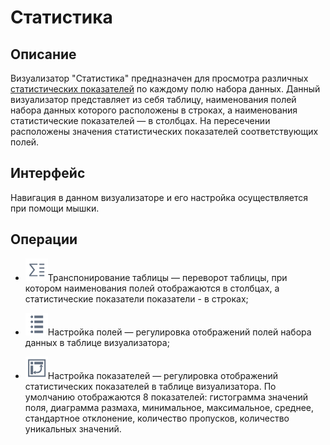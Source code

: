 # Статистика

## Описание

Визуализатор "Статистика" предназначен для просмотра различных [статистических показателей](./statistics-description.md) по каждому полю набора данных. Данный визуализатор представляет из себя таблицу, наименования полей набора данных которого расположены в строках, а наименования статистические показателей — в столбцах. На пересечении расположены значения статистических показателей соответствующих полей.

## Интерфейс

Навигация в данном визуализаторе и его настройка осуществляется при помощи мышки.

## Операции

* ![](./toolbar-18-80.svg)Транспонирование таблицы — переворот таблицы, при котором наименования полей отображаются в столбцах, а статистические показатели показатели - в строках;

* ![](./toolbar-18-148.svg)Настройка полей — регулировка отображений полей набора данных в таблице визуализатора;

* ![](./toolbar-18-68.svg)Настройка показателей — регулировка отображений статистических показателей в таблице визуализатора. По умолчанию отображаются 8 показателей: гистограмма значений поля, диаграмма размаха, минимальное, максимальное, среднее, стандартное отклонение, количество пропусков, количество уникальных значений.  
